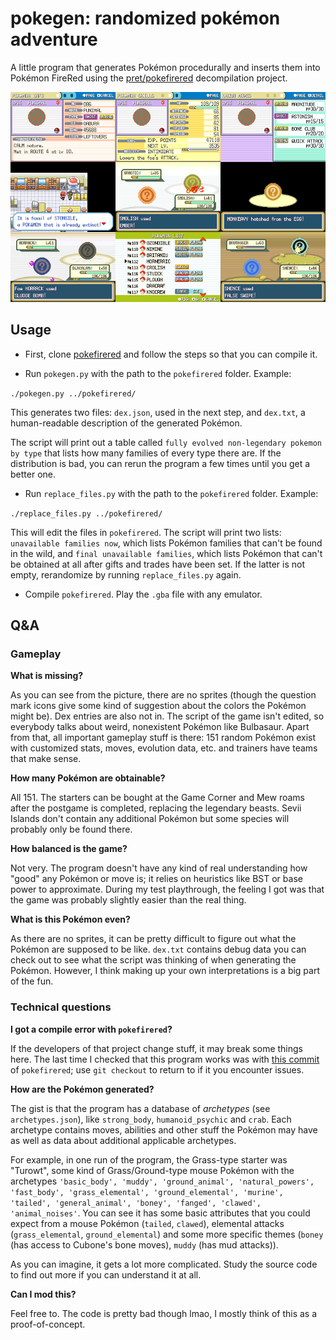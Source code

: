# pokegen: randomized pokémon adventure

A little program that generates Pokémon procedurally and inserts them into Pokémon FireRed using the [pret/pokefirered](https://github.com/pret/pokefirered/) decompilation project.

![Some screenshots](screenshots.png)

## Usage

* First, clone [pokefirered](https://github.com/pret/pokefirered/) and follow the steps so that you can compile it.

* Run `pokegen.py` with the path to the `pokefirered` folder. Example:

`./pokegen.py ../pokefirered/`

This generates two files: `dex.json`, used in the next step, and `dex.txt`, a human-readable description of the generated Pokémon.

The script will print out a table called `fully evolved non-legendary pokemon by type` that lists how many families of every type there are. If the distribution is bad, you can rerun the program a few times until you get a better one.

* Run `replace_files.py` with the path to the `pokefirered` folder. Example:

`./replace_files.py ../pokefirered/`

This will edit the files in `pokefirered`. The script will print two lists: `unavailable families now`, which lists Pokémon families that can't be found in the wild, and `final unavailable families`, which lists Pokémon that can't be obtained at all after gifts and trades have been set. If the latter is not empty, rerandomize by running `replace_files.py` again.

* Compile `pokefirered`. Play the `.gba` file with any emulator.

## Q&A

### Gameplay

**What is missing?**

As you can see from the picture, there are no sprites (though the question mark icons give some kind of suggestion about the colors the Pokémon might be). Dex entries are also not in. The script of the game isn't edited, so everybody talks about weird, nonexistent Pokémon like Bulbasaur. Apart from that, all important gameplay stuff is there: 151 random Pokémon exist with customized stats, moves, evolution data, etc. and trainers have teams that make sense.

**How many Pokémon are obtainable?**

All 151. The starters can be bought at the Game Corner and Mew roams after the postgame is completed, replacing the legendary beasts. Sevii Islands don't contain any additional Pokémon but some species will probably only be found there.

**How balanced is the game?**

Not very. The program doesn't have any kind of real understanding how "good" any Pokémon or move is; it relies on heuristics like BST or base power to approximate. During my test playthrough, the feeling I got was that the game was probably slightly easier than the real thing.

**What is this Pokémon even?**

As there are no sprites, it can be pretty difficult to figure out what the Pokémon are supposed to be like. `dex.txt` contains debug data you can check out to see what the script was thinking of when generating the Pokémon. However, I think making up your own interpretations is a big part of the fun.

### Technical questions

**I got a compile error with `pokefirered`?**

If the developers of that project change stuff, it may break some things here. The last time I checked that this program works was with [this commit](https://github.com/pret/pokefirered/commit/4c023cb8c7fb6e5e8f13867b39c3fbb9f7e7b6b1) of `pokefirered`; use `git checkout` to return to if it you encounter issues.

**How are the Pokémon generated?**

The gist is that the program has a database of *archetypes* (see `archetypes.json`), like `strong_body`, `humanoid_psychic` and `crab`. Each archetype contains moves, abilities and other stuff the Pokémon may have as well as data about additional applicable archetypes.

For example, in one run of the program, the Grass-type starter was "Turowt", some kind of Grass/Ground-type mouse Pokémon with the archetypes `'basic_body', 'muddy', 'ground_animal', 'natural_powers', 'fast_body', 'grass_elemental', 'ground_elemental', 'murine', 'tailed', 'general_animal', 'boney', 'fanged', 'clawed', 'animal_noises'`. You can see it has some basic attributes that you could expect from a mouse Pokémon (`tailed`, `clawed`), elemental attacks (`grass_elemental`, `ground_elemental`) and some more specific themes (`boney` (has access to Cubone's bone moves), `muddy` (has mud attacks)).

As you can imagine, it gets a lot more complicated. Study the source code to find out more if you can understand it at all.

**Can I mod this?**

Feel free to. The code is pretty bad though lmao, I mostly think of this as a proof-of-concept.
